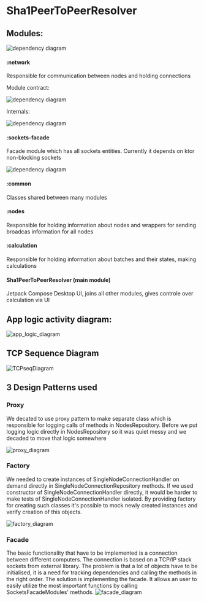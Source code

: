 # Sha1PeerToPeerResolver

## Modules:
![dependency diagram](dependency_diagram_v2.png)

#### :network
Responsible for communication between nodes and holding connections  

Module contract:  

![dependency diagram](network/network_contract_diagram.png)

Internals:  

![dependency diagram](network/network_internal_diagram.png)

#### :sockets-facade
Facade module which has all sockets entities. Currently it depends on ktor non-blocking sockets

![dependency diagram](sockets-facade/sockets_facade_diagram.png)

#### :common
Classes shared between many modules
#### :nodes
Responsible for holding information about nodes and wrappers for sending broadcas information for all nodes
#### :calculation
Responsible for holding information about batches and their states, making calculations
#### Sha1PeerToPeerResolver (main module)
Jetpack Compose Desktop UI, joins all other modules, gives controle over calculation via UI

## App logic activity diagram:

![app_logic_diagram](DP_Activity_Diagram.png)

## TCP Sequence Diagram
![TCPseqDiagram](TCPseqDiagram.png)

## 3 Design Patterns used

### Proxy
We decated to use proxy pattern to make separate class which is responsible for logging calls of methods in NodesRepository. Before we put logging logic directly in NodesRepository so it was quiet messy and we decaded to move that logic somewhere

![proxy_diagram](nodes/proxy_pattern_diagram.png)

### Factory
We needed to create instances of SingleNodeConnectionHandler on demand directly in SingleNodeConnectionRepository methods. If we used constructor of SingleNodeConnectionHandler directly, it would be harder to make tests of SingleNodeConnectionHandler isolated. By providing factory for creating such classes it's possible to mock newly created instances and verify creation of this objects.  

![factory_diagram](network/factory_pattern_diagram.png)

### Facade
The basic functionality that have to be implemented is a connection between different computers.
The connection is based on a TCP/IP stack sockets from external library. The problem is that a lot of
objects have to be initialised, it is a need for tracking dependencies and calling the methods in the right order.
The solution is implementing the facade. It allows an user to easily utilize the most important functions by calling
SocketsFacadeModules' methods.
![facade_diagram](sockets-facade/sockets_facade_diagram.png)


